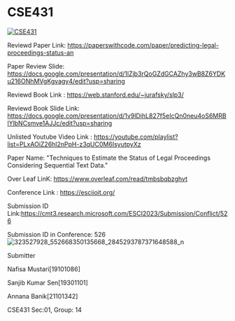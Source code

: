 # CSE431
[![CSE431](https://img.youtube.com/vi/LCECCNVSLfU&list=PLxAOiZ26hl2nPpH-z3qUC0M6IsyutpyXz&index=1&t=1s)](https://www.youtube.com/watch?v=LCECCNVSLfU&list=PLxAOiZ26hl2nPpH-z3qUC0M6IsyutpyXz&index=1&t=1s)

Reviewd Paper Link: https://paperswithcode.com/paper/predicting-legal-proceedings-status-an 

Paper Review Slide: https://docs.google.com/presentation/d/1lZjb3rQoGZdGCAZhy3wB8Z6YDKu216ONhMVgKgvagy4/edit?usp=sharing 

Reviewd Book Link : https://web.stanford.edu/~jurafsky/slp3/

Reviewd Book Slide Link: https://docs.google.com/presentation/d/1v9lDihL827f5eIcQn0neu4oS6MRBlYlbNCsmve1AJJc/edit?usp=sharing

Unlisted Youtube  Video Link : https://youtube.com/playlist?list=PLxAOiZ26hl2nPpH-z3qUC0M6IsyutpyXz 

Paper Name: "Techniques to Estimate the Status of Legal Proceedings Considering Sequential Text Data."

Over Leaf LinK: https://www.overleaf.com/read/tmbsbqbzghvt 

Conference Link : https://esciioit.org/

Submission ID Link:https://cmt3.research.microsoft.com/ESCI2023/Submission/Conflict/526

Submission ID in Conference: 526
![323527928_552668350135668_2845293787371648588_n](https://user-images.githubusercontent.com/111689257/210699721-fd122528-0856-4816-902d-6bc0cbb2fa80.jpg)

Submitter

Nafisa Mustari[19101086]

Sanjib Kumar Sen[19301101]


Annana Banik[21101342]


CSE431 Sec:01, Group: 14
